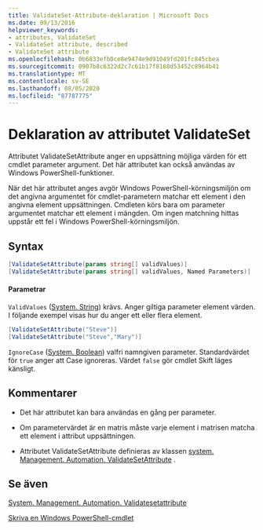 ```yaml
---
title: ValidateSet-Attribute-deklaration | Microsoft Docs
ms.date: 09/13/2016
helpviewer_keywords:
- attributes, ValidateSet
- ValidateSet attribute, described
- ValidateSet attribute
ms.openlocfilehash: 0b6833efb0ce8e9474e9d91049fd201fc845cbea
ms.sourcegitcommit: 0907b8c6322d2c7c61b17f8168d53452c8964b41
ms.translationtype: MT
ms.contentlocale: sv-SE
ms.lasthandoff: 08/05/2020
ms.locfileid: "87787775"
---
```

# <a name="validateset-attribute-declaration"></a>Deklaration av attributet ValidateSet

Attributet ValidateSetAttribute anger en uppsättning möjliga värden för ett cmdlet parameter argument. Det här attributet kan också användas av Windows PowerShell-funktioner.

När det här attributet anges avgör Windows PowerShell-körningsmiljön om det angivna argumentet för cmdlet-parametern matchar ett element i den angivna element uppsättningen. Cmdleten körs bara om parameter argumentet matchar ett element i mängden. Om ingen matchning hittas uppstår ett fel i Windows PowerShell-körningsmiljön.

## <a name="syntax"></a>Syntax

```csharp
[ValidateSetAttribute(params string[] validValues)]
[ValidateSetAttribute(params string[] validValues, Named Parameters)]
```

#### <a name="parameters"></a>Parametrar

`ValidValues` ([System. String](/dotnet/api/System.String)) krävs. Anger giltiga parameter element värden. I följande exempel visas hur du anger ett eller flera element.

```csharp
[ValidateSetAttribute("Steve")]
[ValidateSetAttribute("Steve","Mary")]
```

`IgnoreCase` ([System. Boolean](/dotnet/api/System.Boolean)) valfri namngiven parameter. Standardvärdet för `true` anger att Case ignoreras. Värdet `false` gör cmdlet Skift läges känsligt.

## <a name="remarks"></a>Kommentarer

- Det här attributet kan bara användas en gång per parameter.

- Om parametervärdet är en matris måste varje element i matrisen matcha ett element i attribut uppsättningen.

- Attributet ValidateSetAttribute definieras av klassen [system. Management. Automation. ValidateSetAttribute](/dotnet/api/System.Management.Automation.ValidateSetAttribute) .

## <a name="see-also"></a>Se även

[System. Management. Automation. Validatesetattribute](/dotnet/api/System.Management.Automation.ValidateSetAttribute)

[Skriva en Windows PowerShell-cmdlet](./writing-a-windows-powershell-cmdlet.md)
